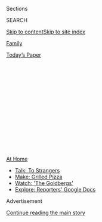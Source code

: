 <div id="app">

<div>

<div>

<div>

<div class="NYTAppHideMasthead css-1q2w90k e1suatyy0">

<div class="section css-ui9rw0 e1suatyy2">

<div class="css-eph4ug er09x8g0">

<div class="css-6n7j50">

</div>

<span class="css-1dv1kvn">Sections</span>

<div class="css-10488qs">

<span class="css-1dv1kvn">SEARCH</span>

</div>

[Skip to content](#site-content)[Skip to site
index](#site-index)

</div>

<div id="masthead-section-label" class="css-1wr3we4 eaxe0e00">

[Family](https://www.nytimes.com/section/well/family)

</div>

<div class="css-10698na e1huz5gh0">

</div>

</div>

<div id="masthead-bar-one" class="section hasLinks css-15hmgas e1csuq9d3">

<div class="css-uqyvli e1csuq9d0">

</div>

<div class="css-1uqjmks e1csuq9d1">

</div>

<div class="css-9e9ivx">

[](https://myaccount.nytimes.com/auth/login?response_type=cookie&client_id=vi)

</div>

<div class="css-1bvtpon e1csuq9d2">

[Today’s
Paper](https://www.nytimes.com/section/todayspaper)

</div>

</div>

</div>

</div>

<div data-aria-hidden="false">

<div id="site-content" data-role="main">

<div>

<div class="css-1aor85t" style="opacity:0.000000001;z-index:-1;visibility:hidden">

<div class="css-1hqnpie">

<div class="css-epjblv">

<span class="css-17xtcya">[Family](/section/well/family)</span><span class="css-x15j1o">|</span><span class="css-fwqvlz">The
Benefits of Talking to
Strangers</span>

</div>

<div class="css-k008qs">

<div class="css-1iwv8en">

<span class="css-18z7m18"></span>

<div>

</div>

</div>

<span class="css-1n6z4y">https://nyti.ms/3i2Stgs</span>

<div class="css-1705lsu">

<div class="css-4xjgmj">

<div class="css-4skfbu" data-role="toolbar" data-aria-label="Social Media Share buttons, Save button, and Comments Panel with current comment count" data-testid="share-tools">

  - 
  - 
  - 
  - 
    
    <div class="css-6n7j50">
    
    </div>

  - 
  - 

</div>

</div>

</div>

</div>

</div>

</div>

<div id="NYT_TOP_BANNER_REGION" class="css-13pd83m">

<div>

<div id="maps-athome-menu" class="section interactive-content interactive-size-medium css-1edisqu">

<div class="css-17ih8de interactive-body">

<div class="at-home-nav__innerContainer">

<div class="at-home-nav__title">

[At
Home](https://www.nytimes.com/spotlight/at-home?action=click&pgtype=Article&state=default&region=TOP_BANNER&context=at_home_menu)

</div>

  - [Talk: To
    Strangers](https://www.nytimes.com/2020/08/03/well/family/the-benefits-of-talking-to-strangers.html?action=click&pgtype=Article&state=default&region=TOP_BANNER&context=at_home_menu)
  - [Make: Grilled
    Pizza](https://www.nytimes.com/2020/08/01/at-home/coronavirus-make-pizza-on-a-grill.html?action=click&pgtype=Article&state=default&region=TOP_BANNER&context=at_home_menu)
  - [Watch: 'The
    Goldbergs'](https://www.nytimes.com/2020/07/31/arts/television/goldbergs-abc-stream.html?action=click&pgtype=Article&state=default&region=TOP_BANNER&context=at_home_menu)
  - [Explore: Reporters' Google
    Docs](https://www.nytimes.com/interactive/2020/at-home/even-more-reporters-editors-diaries-lists-recommendations.html?action=click&pgtype=Article&state=default&region=TOP_BANNER&context=at_home_menu)

</div>

</div>

</div>

</div>

</div>

<div id="top-wrapper" class="css-1sy8kpn">

<div id="top-slug" class="css-l9onyx">

Advertisement

</div>

[Continue reading the main
story](#after-top)

<div class="ad top-wrapper" style="text-align:center;height:100%;display:block;min-height:250px">

<div id="top" class="place-ad" data-position="top" data-size-key="top">

</div>

</div>

<div id="after-top">

</div>

</div>

<div>

<div id="sponsor-wrapper" class="css-1hyfx7x">

<div id="sponsor-slug" class="css-19vbshk">

Supported by

</div>

[Continue reading the main
story](#after-sponsor)

<div id="sponsor" class="ad sponsor-wrapper" style="text-align:center;height:100%;display:block">

</div>

<div id="after-sponsor">

</div>

</div>

<div class="css-186x18t">

Personal Health

</div>

<div class="css-1vkm6nb ehdk2mb0">

# The Benefits of Talking to Strangers

</div>

Casual connections with people we encounter in the course of daily life
can give us the sense of belonging to a
community.

<div class="css-79elbk" data-testid="photoviewer-wrapper">

<div class="css-z3e15g" data-testid="photoviewer-wrapper-hidden">

</div>

<div class="css-1a48zt4 ehw59r15" data-testid="photoviewer-children">

![<span class="css-16f3y1r e13ogyst0" data-aria-hidden="true">  </span><span class="css-cnj6d5 e1z0qqy90" itemprop="copyrightHolder"><span class="css-1ly73wi e1tej78p0">Credit...</span><span><span>Gracia
Lam</span></span></span>](https://static01.nyt.com/images/2020/08/04/science/03BRODY-STRANGERS-illo/03BRODY-STRANGERS-illo-articleLarge.jpg?quality=75&auto=webp&disable=upscale)

</div>

</div>

<div class="css-18e8msd">

<div class="css-vp77d3 epjyd6m0">

<div class="css-hus3qt ey68jwv0" data-aria-hidden="true">

[![Jane E.
Brody](https://static01.nyt.com/images/2018/06/12/multimedia/jane-e-brody/jane-e-brody-thumbLarge.png
"Jane E. Brody")](https://www.nytimes.com/by/jane-e-brody)

</div>

<div class="css-1baulvz">

By [<span class="css-1baulvz last-byline" itemprop="name">Jane E.
Brody</span>](https://www.nytimes.com/by/jane-e-brody)

</div>

</div>

  - Aug. 3,
    2020

  - 
    
    <div class="css-4xjgmj">
    
    <div class="css-d8bdto" data-role="toolbar" data-aria-label="Social Media Share buttons, Save button, and Comments Panel with current comment count" data-testid="share-tools">
    
      - 
      - 
      - 
      - 
        
        <div class="css-6n7j50">
        
        </div>
    
      - 
      - 
    
    </div>
    
    </div>

</div>

</div>

<div class="section meteredContent css-1r7ky0e" name="articleBody" itemprop="articleBody">

<div class="css-1fanzo5 StoryBodyCompanionColumn">

<div class="css-53u6y8">

I’m a lifelong extrovert who readily establishes and relishes casual
contacts with people I encounter during daily life: while walking my
dog, shopping for groceries, working out at the Y, even sweeping my
sidewalk. These ephemeral connections add variety to my life, are a
source of useful information and often provide needed emotional and
physical support. Equally important, they nearly always leave me with a
smile on my face (although now hidden under a mask\!).

In recent months, under stay-at-home orders because of the coronavirus
pandemic, many people lost such daily encounters. I, on the other hand,
have done my best to maintain as many of them as possible while striving
to remain safe. With in-person time with family and close friends now
limited by a mutual desire to avoid exposure to Covid-19, the brief
socially distant contacts with people in my neighborhood, both those
I’ve known casually for years and others I just met, have been crucial
to my emotional and practical well-being and maybe even my health.

The benefits I associate with my casual connections were reinforced
recently by a fortuitous find. During a Covid-inspired cleanup I
stumbled upon a book in my library called “Consequential Strangers: The
Power of People Who Don’t Seem to Matter … *But Really Do.”* Published
11 years ago, this enlightening tome was written by Melinda Blau, a
science writer, and Karen L. Fingerman, currently a professor of
psychology at the University of Texas, Austin, who studies the nature
and effects of so-called weak ties that people have with others in their
lives: the barista who fetches their coffee, the person who cuts their
hair, the proprietor of the local market, the folks they see often at
the gym or train station.

In an interview, Dr. Fingerman noted that casual connections with people
encountered in the course of daily life can give people a feeling that
they belong to a community, which she described as “a basic human need.”

</div>

</div>

<div class="css-1fanzo5 StoryBodyCompanionColumn">

<div class="css-53u6y8">

As she and Ms. Blau wrote in their book, consequential strangers “are as
vital to our well-being, growth, and day-to-day existence as family and
close friends. Consequential strangers anchor us in the world and give
us a sense of being plugged into something larger. They also enhance and
enrich our lives and offer us opportunities for novel experiences and
information that is beyond the purview of our inner circles. They are
vital social connections — people who help you get through the day and
make life more interesting.”

My tendency to “chat up” total strangers I meet in the course of just
living has resulted in a slew of acquaintances who have filled my days
with pleasantries, advice, information, needed assistance and, most
important of all during this time of enforced semi-isolation, a valuable
sense of connections to people who share my environment.

Covid-19 lockdowns have reminded so many of us of how important our
relationships are to our quality of life — not only relationships with
the friends and family members we love and know well and who know us
well, but also with more casual ones that help us maintain a positive
outlook during dark and distressing times.

Dr. Fingerman’s research has also shown that people who are more
socially integrated are also more active physically. “Being sedentary
kills you,” she said. “You have to get up and move to be with the people
you run into when exercising.” Consequential strangers also help your
brain, she said, because “conversations are more stimulating than with
people you know well.”

A fellow researcher in the field, Katherine L. Fiori, chairwoman of
undergraduate psychology at Adelphi University who studies social
networks of older adults, has found that activities that foster “weaker
ties” than are formed with family and close friends foster greater life
satisfaction and better emotional and physical health.

</div>

</div>

<div class="css-1fanzo5 StoryBodyCompanionColumn">

<div class="css-53u6y8">

“The greater the number of weaker ties, the stronger the association
with positive feelings and fewer depressed feelings,” Dr. Fiori said in
an interview. “It’s clearly not the case that close ties are all that
older adults need.”

And not just older adults, all adults. Dr. Fingerman said research has
shown that, in general, “people do better when they have a more diverse
group of people in their lives.” But as Dr. Fiori observed,
“Unfortunately, Covid has severely curtailed our ability to maintain
weaker ties. It can take a lot more effort to do this online.”

When Covid-19 descended with a fury on New York City, many people I knew
who had second homes “escaped” the city in hopes of avoiding the virus.
I, on the other hand, chose to stay in my Brooklyn neighborhood where
everyday I encountered people I knew casually as well as others in my
extended network of friends and acquaintances I’d made at the Y, in
local stores and when walking and cycling in Prospect Park.

In my country house, especially during the dark cold days of early
spring, I would have been far more isolated. Yes, I could walk my dog
and ride my bike without having to wear a mask because I would have met
almost no one else on route. But I would also have been deprived of
conversations with the many “consequential strangers” I encountered
daily during my outdoor excursions in Brooklyn, including the 7 p.m.
“shout-out” in support of our essential workers.

To counter the loneliness and maintain her many casual connections, one
of my Y buddies started a group email that not only filled in for the
daily conversations she was missing but also gave her an ongoing support
system when faced with an injury and struggling with doom-and-gloom
isolation.

In their book, Ms. Blau and Dr. Fingerman emphasize the importance of
creating and being in environments that foster relationships with
consequential strangers. Decades ago when The New York Times erected
cubicles for its writers and editors, it destroyed an environment that
was conducive to sharing information and fostering camaraderie,
prompting me to work from home most days and save the time and effort
needed to dress for work and commute. I suspect that when Covid
limitations are finally lifted, many more office workers will do the
same and sacrifice casual work-based relationships.

As the authors wrote, “Where we live, work, shop, and mingle has
everything to do with the weak ties we cultivate, and therefore our
quality of life.” As they described a central theme of their book,
“Casual acquaintances inspire us to venture beyond our comfort zones.”
And until we do, we’ll never know what we might gain from relationships
with “people who don’t seem to matter.”

</div>

</div>

<div>

</div>

</div>

<div>

</div>

<div>

</div>

<div>

</div>

<div>

<div id="bottom-wrapper" class="css-1ede5it">

<div id="bottom-slug" class="css-l9onyx">

Advertisement

</div>

[Continue reading the main
story](#after-bottom)

<div id="bottom" class="ad bottom-wrapper" style="text-align:center;height:100%;display:block;min-height:90px">

</div>

<div id="after-bottom">

</div>

</div>

</div>

</div>

</div>

## Site Index

<div>

</div>

## Site Information Navigation

  - [© <span>2020</span> <span>The New York Times
    Company</span>](https://help.nytimes.com/hc/en-us/articles/115014792127-Copyright-notice)

<!-- end list -->

  - [NYTCo](https://www.nytco.com/)
  - [Contact
    Us](https://help.nytimes.com/hc/en-us/articles/115015385887-Contact-Us)
  - [Work with us](https://www.nytco.com/careers/)
  - [Advertise](https://nytmediakit.com/)
  - [T Brand Studio](http://www.tbrandstudio.com/)
  - [Your Ad
    Choices](https://www.nytimes.com/privacy/cookie-policy#how-do-i-manage-trackers)
  - [Privacy](https://www.nytimes.com/privacy)
  - [Terms of
    Service](https://help.nytimes.com/hc/en-us/articles/115014893428-Terms-of-service)
  - [Terms of
    Sale](https://help.nytimes.com/hc/en-us/articles/115014893968-Terms-of-sale)
  - [Site
    Map](https://spiderbites.nytimes.com)
  - [Help](https://help.nytimes.com/hc/en-us)
  - [Subscriptions](https://www.nytimes.com/subscription?campaignId=37WXW)

</div>

</div>

</div>

</div>
